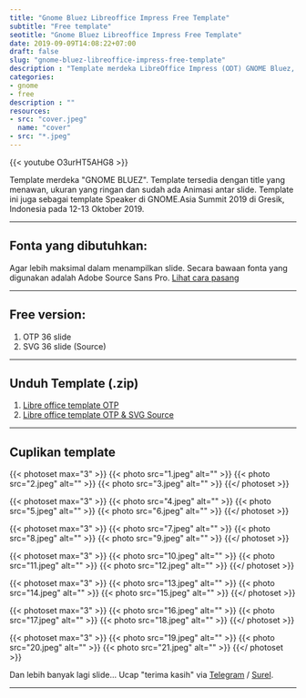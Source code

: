 ```yaml
---
title: "Gnome Bluez Libreoffice Impress Free Template"
subtitle: "Free template"
seotitle: "Gnome Bluez Libreoffice Impress Free Template"
date: 2019-09-09T14:08:22+07:00
draft: false
slug: "gnome-bluez-libreoffice-impress-free-template"
description : "Template merdeka LibreOffice Impress (ODT) GNOME Bluez, template yang digunakan oleh speaker GNOME.Asia Summit 2019"
categories:
- gnome
- free
description : ""
resources:
- src: "cover.jpeg"
  name: "cover"
- src: "*.jpeg"
---
```


{{< youtube O3urHT5AHG8 >}}

Template merdeka "GNOME BLUEZ". Template tersedia dengan title yang menawan, ukuran yang ringan dan sudah ada Animasi antar slide. Template ini juga sebagai template Speaker di GNOME.Asia Summit 2019 di Gresik, Indonesia pada 12-13 Oktober 2019.

***

## **Fonta yang dibutuhkan:**

Agar lebih maksimal dalam menampilkan slide. Secara bawaan fonta yang digunakan adalah Adobe Source Sans Pro. [Lihat cara pasang](/cara-pasang-adobe-source-pro-fonts)

***

## **Free version:**

1. OTP 36 slide
2. SVG 36 slide (Source)

***

## **Unduh Template (.zip)**

1. [Libre office template OTP](https://gitlab.com/hervyqa/gnome-bluez/uploads/6f4e2e6823b2b937b9cba947eafef0f6/gnome-bluez-template-v1.0.1.zip)
2. [Libre office template OTP & SVG Source](https://gitlab.com/hervyqa/gnome-bluez/uploads/358d6c3f1db303854eb394aeaf6f4a6c/gnome-bluez-source-v1.0.1.zip)

***

## **Cuplikan template**

{{< photoset max="3" >}}
  {{< photo src="1.jpeg" alt="" >}}
  {{< photo src="2.jpeg" alt="" >}}
  {{< photo src="3.jpeg" alt="" >}}
{{</ photoset >}}

{{< photoset max="3" >}}
  {{< photo src="4.jpeg" alt="" >}}
  {{< photo src="5.jpeg" alt="" >}}
  {{< photo src="6.jpeg" alt="" >}}
{{</ photoset >}}

{{< photoset max="3" >}}
  {{< photo src="7.jpeg" alt="" >}}
  {{< photo src="8.jpeg" alt="" >}}
  {{< photo src="9.jpeg" alt="" >}}
{{</ photoset >}}

{{< photoset max="3" >}}
  {{< photo src="10.jpeg" alt="" >}}
  {{< photo src="11.jpeg" alt="" >}}
  {{< photo src="12.jpeg" alt="" >}}
{{</ photoset >}}

{{< photoset max="3" >}}
  {{< photo src="13.jpeg" alt="" >}}
  {{< photo src="14.jpeg" alt="" >}}
  {{< photo src="15.jpeg" alt="" >}}
{{</ photoset >}}

{{< photoset max="3" >}}
  {{< photo src="16.jpeg" alt="" >}}
  {{< photo src="17.jpeg" alt="" >}}
  {{< photo src="18.jpeg" alt="" >}}
{{</ photoset >}}

{{< photoset max="3" >}}
  {{< photo src="19.jpeg" alt="" >}}
  {{< photo src="20.jpeg" alt="" >}}
  {{< photo src="21.jpeg" alt="" >}}
{{</ photoset >}}

Dan lebih banyak lagi slide... Ucap "terima kasih" via [Telegram](https://t.me/hervyqa) / [Surel](mailto:hervyqa@gmail.com).

***
